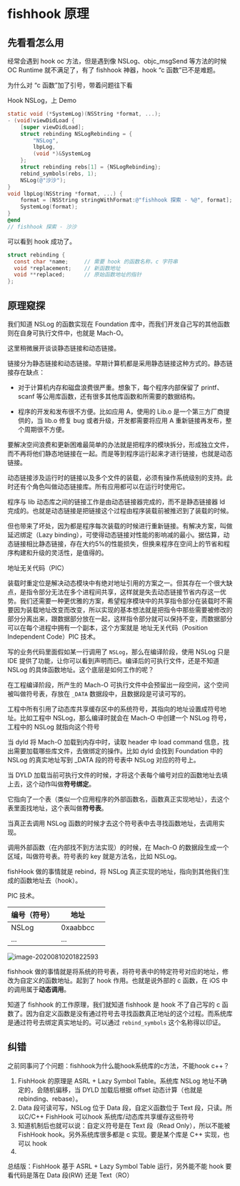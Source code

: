 # fishhook 原理

## 先看看怎么用

经常会遇到 hook oc 方法，但是遇到像 NSLog、objc_msgSend 等方法的时候 OC Runtime 就不满足了，有了 fishhook 神器，hook “c 函数”已不是难题。

为什么对 “c 函数”加了引号，带着问题往下看

Hook NSLog，上 Demo

```objectivec
static void (*SystemLog)(NSString *format, ...);
- (void)viewDidLoad {
    [super viewDidLoad];
    struct rebinding NSLogRebinding = {
        "NSLog",
        lbpLog,
        (void *)&SystemLog
    };
    struct rebinding rebs[1] = {NSLogRebinding};
    rebind_symbols(rebs, 1);
    NSLog(@"沙沙");
}
void lbpLog(NSString *format, ...) {
    format = [NSString stringWithFormat:@"fishhook 探索 - %@", format];
    SystemLog(format);
}
@end
// fishhook 探索 - 沙沙
```

可以看到 hook 成功了。

```c
struct rebinding {
  const char *name;     // 需要 hook 的函数名称，c 字符串
  void *replacement;    // 新函数地址
  void **replaced;      // 原始函数地址的指针
};
```

## 原理窥探

我们知道 NSLog 的函数实现在 Foundation 库中，而我们开发自己写的其他函数则在自身可执行文件中，也就是 Mach-O。

这里稍微展开谈谈静态链接和动态链接。

链接分为静态链接和动态链接。早期计算机都是采用静态链接这种方式的。静态链接存在缺点：

- 对于计算机内存和磁盘浪费很严重。想象下，每个程序内部保留了 printf、scanf 等公用库函数，还有很多其他库函数和所需要的数据结构。

- 程序的开发和发布很不方便。比如应用 A，使用的 Lib.o 是一个第三方厂商提供的，当 lib.o 修复 bug 或者升级，开发都需要将应用 A 重新链接再发布，整个周期很不方便。

要解决空间浪费和更新困难最简单的办法就是把程序的模块拆分，形成独立文件，而不再将他们静态地链接在一起。而是等到程序运行起来才进行链接，也就是动态链接。

动态链接涉及运行时的链接以及多个文件的装载，必须有操作系统级别的支持。此时还有个角色叫做动态链接库。所有应用都可以在运行时使用它。

程序与 lib 动态库之间的链接工作是由动态链接器完成的，而不是静态链接器 ld 完成的。也就是动态链接是把链接这个过程由程序装载前被推迟到了装载的时候。

但也带来了坏处，因为都是程序每次装载的时候进行重新链接。有解决方案，叫做延迟绑定（Lazy binding），可使得动态链接对性能的影响减的最小。据估算，动态链接相比静态链接，存在大约5%的性能损失，但换来程序在空间上的节省和程序构建和升级的灵活性，是值得的。

地址无关代码（PIC）

装载时重定位是解决动态模块中有绝对地址引用的方案之一。但其存在一个很大缺点，是指令部分无法在多个进程间共享，这样就是失去动态链接节省内存这一优势。我们还需要一种更优雅的方案，希望程序模块中的共享指令部分在装载时不需要因为装载地址改变而改变，所以实现的基本想法就是把指令中那些需要被修改的部分分离出来，跟数据部分放在一起，这样指令部分就可以保持不变，而数据部分可以在每个进程中拥有一个副本，这个方案就是 地址无关代码（Position Independent Code）PIC 技术。

写的业务代码里面假如某一行调用了 `NSLog`，那么在编译阶段，使用 NSLog 只是 IDE 提供了功能，让你可以看到声明而已。编译后的可执行文件，还是不知道 NSLog 的具体函数地址。这个底层是如何工作的呢？

在工程编译阶段，所产生的 Mach-O 可执行文件中会预留出一段空间，这个空间被叫做符号表，存放在 `_DATA` 数据段中，且数据段是可读可写的。

工程中所有引用了动态库共享缓存区中的系统符号，其指向的地址设置成符号地址。比如工程中 NSLog，那么编译时就会在 Mach-O 中创建一个 NSLog 符号，工程中的 NSLog 就指向这个符号

当 dyld 将 Mach-O 加载到内存中时，读取 header 中 load command 信息，找出需要加载哪些库文件，去做绑定的操作。比如 dyld 会找到 Foundation 中的 NSLog 的真实地址写到 _DATA 段的符号表中 NSLog 对应的符号上。

当 DYLD 加载当前可执行文件的时候，才将这个表每个编号对应的函数地址去填上去，这个动作叫做**符号绑定**。

它指向了一个表（类似一个应用程序的外部函数名，函数真正实现地址），去这个表里面找地址，这个表叫做**符号表**。

当真正去调用 NSLog 函数的时候才去这个符号表中去寻找函数地址，去调用实现。

调用外部函数（在内部找不到方法实现）的时候，在 Mach-O 的数据段生成一个区域，叫做符号表。符号表的 key 就是方法名，比如 NSLog。

fishHook 做的事情就是 rebind，将 NSLog 真正实现的地址，指向到其他我们生成的函数地址去（hook）。

PIC 技术。

| 编号（符号） | 地址       |     |
| ------ | -------- | --- |
| NSLog  | 0xaabbcc |     |
| ...    | ...      |     |

![image-20200810201822593](https://github.com/FantasticLBP/knowledge-kit/raw/master/assets/mage-20200810201822593.png)

fishhook 做的事情就是将系统的符号表，将符号表中的特定符号对应的地址，修改为自定义的函数地址。起到了 hook 作用。也就是说外部的 c 函数，在 iOS 中的调用属于**动态调用**。

知道了 fishhook 的工作原理，我们就知道 fishhook 是 hook 不了自己写的 c 函数了。因为自定义函数是没有通过符号去寻找函数真正地址的这个过程。而系统库是通过符号去绑定真实地址的。可以通过 `rebind_symbols` 这个名称得以印证。

## 纠错

之前同事问了个问题：fishhook为什么能hook系统库的c方法，不能hook c++？

1. FishHook 的原理是 ASRL + Lazy Symbol Table。系统库 NSLog 地址不确定的，会随机偏移，当 DYLD 加载后根据 offset 动态计算（也就是 rebinding、rebase）。  
2. Data 段可读可写，NSLog 位于 Data 段，自定义函数位于 Text 段，只读。所以C/C++ FishHook 可以hook 系统库/动态库共享缓存这些符号  
3. 知道机制后也就可以说：自定义符号是在 Text 段（Read Only），所以不能被 FishHook hook。另外系统库很多都是 c 实现。要是某个库是 C++ 实现，也可以 hook
4. 

总结版：FishHook 基于 ASRL + Lazy Symbol Table 运行，另外能不能 hook 要看代码是落在 Data 段(RW) 还是 Text（RO）
